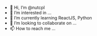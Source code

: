- 👋 Hi, I’m @nutcpl
- 👀 I’m interested in ...
- 🌱 I’m currently learning ReactJS, Python
- 💞️ I’m looking to collaborate on ...
- 📫 How to reach me ...

<!---
nutcpl/nutcpl is a ✨ special ✨ repository because its `README.md` (this file) appears on your GitHub profile.
You can click the Preview link to take a look at your changes.
--->
